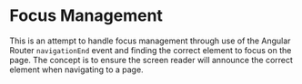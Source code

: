 # Focus Management

This is an attempt to handle focus management through use of the Angular Router `navigationEnd` event and finding
the correct element to focus on the page. The concept is to ensure the screen reader will announce the correct
element when navigating to a page.